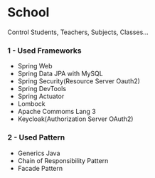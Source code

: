 # School
Control Students, Teachers, Subjects, Classes...


### 1 - Used Frameworks
* Spring Web
* Spring Data JPA with MySQL
* Spring Security(Resource Server Oauth2)
* Spring DevTools
* Spring Actuator
* Lombock
* Apache Commoms Lang 3
* Keycloak(Authorization Server OAuth2)

### 2 - Used Pattern 
* Generics Java
* Chain of Responsibility Pattern
* Facade Pattern

